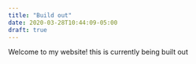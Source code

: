 ```yaml
---
title: "Build out"
date: 2020-03-28T10:44:09-05:00
draft: true
---
```

Welcome to my website! this is currently being built out
